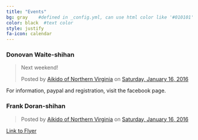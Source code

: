 ```yaml
---
title: "Events"
bg: gray    #defined in _config.yml, can use html color like '#010101'
color: black  #text color
style: justify
fa-icon: calendar
---
```


<div class="container">
    <div class="row">
        <div class="col-md-6">
            <div class="col-md-4"></div>
            <div class="col-md-8">
                <h3> Donovan Waite-shihan</h3>
                <div id="fb-root"></div><script>(function(d, s, id) {  var js, fjs = d.getElementsByTagName(s)[0];  if (d.getElementById(id)) return;  js = d.createElement(s); js.id = id;  js.src = "//connect.facebook.net/en_US/sdk.js#xfbml=1&version=v2.3";  fjs.parentNode.insertBefore(js, fjs);}(document, 'script', 'facebook-jssdk'));</script><div class="fb-post" data-href="https://www.facebook.com/AikidoNOVA/posts/1121295424549948" data-width="350"><div class="fb-xfbml-parse-ignore"><blockquote cite="https://www.facebook.com/AikidoNOVA/posts/1121295424549948"><p>Next weekend!</p>Posted by <a href="https://www.facebook.com/AikidoNOVA/">Aikido of Northern Virginia</a> on&nbsp;<a href="https://www.facebook.com/AikidoNOVA/posts/1121295424549948">Saturday, January 16, 2016</a></blockquote></div></div>
                <div class="center">
                <p>For information, paypal and registration, visit the facebook page.</p>
                </div>
            </div>
        </div>
        <div class="col-md-6">
            <div class="col-md-8">
                <h3> Frank Doran-shihan</h3>
                <div id="fb-root"></div><script>(function(d, s, id) {  var js, fjs = d.getElementsByTagName(s)[0];  if (d.getElementById(id)) return;  js = d.createElement(s); js.id = id;  js.src = "//connect.facebook.net/en_US/sdk.js#xfbml=1&version=v2.3";  fjs.parentNode.insertBefore(js, fjs);}(document, 'script', 'facebook-jssdk'));</script><div class="fb-post" data-href="https://www.facebook.com/AikidoNOVA/posts/1121292647883559" data-width="350"><div class="fb-xfbml-parse-ignore"><blockquote cite="https://www.facebook.com/AikidoNOVA/posts/1121292647883559">Posted by <a href="https://www.facebook.com/AikidoNOVA/">Aikido of Northern Virginia</a> on&nbsp;<a href="https://www.facebook.com/AikidoNOVA/posts/1121292647883559">Saturday, January 16, 2016</a></blockquote></div></div>
                <div class="center">
                    <p> <a href="http://aikido-nova.org/doranFlyer2016.pdf">Link to Flyer</a></p>
                </div>
            </div>
            <div class="col-md-4">
            </div>
        </div>
    </div>
</div>

